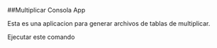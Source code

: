 ##Multiplicar Consola App

Esta es una aplicacion para generar archivos de tablas de multiplicar.

Ejecutar este comando
